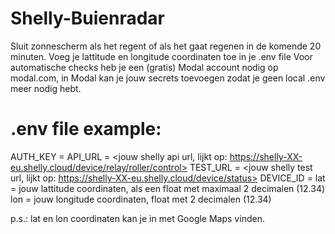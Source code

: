# Shelly-Buienradar
Sluit zonnescherm als het regent of als het gaat regenen in de komende 20 minuten.
Voeg je lattitude en longitude coordinaten toe in je .env file
Voor automatische checks heb je een (gratis) Modal account nodig op modal.com, in Modal kan je jouw secrets toevoegen zodat je geen local .env meer nodig hebt.

# .env file example:
AUTH_KEY = <jouw authentication key van shelly>
API_URL = <jouw shelly api url, lijkt op: https://shelly-XX-eu.shelly.cloud/device/relay/roller/control>
TEST_URL = <jouw shelly test url, lijkt op: https://shelly-XX-eu.shelly.cloud/device/status>
DEVICE_ID = <jouw shelly device ID>
lat = jouw lattitude coordinaten, als een float met maximaal 2 decimalen (12.34)
lon = jouw longitude coordinaten, float met 2 decimalen (12.34)

p.s.: lat en lon coordinaten kan je in met Google Maps vinden.